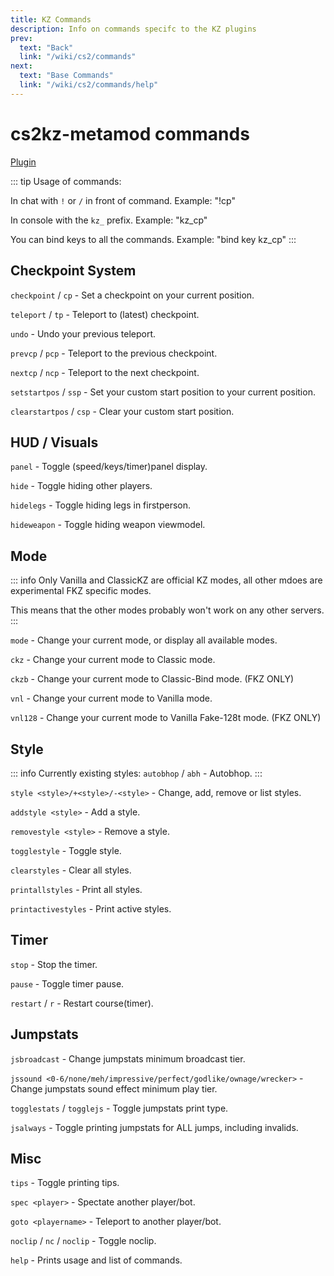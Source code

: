 ```yaml
---
title: KZ Commands
description: Info on commands specifc to the KZ plugins
prev:
  text: "Back"
  link: "/wiki/cs2/commands"
next:
  text: "Base Commands"
  link: "/wiki/cs2/commands/help"
---
```


# cs2kz-metamod commands

[Plugin](https://github.com/KZGlobalTeam/cs2kz-metamod/)

::: tip
Usage of commands:

In chat with `!` or `/` in front of command. Example: "!cp"

In console with the `kz_` prefix. Example: "kz_cp"

You can bind keys to all the commands. Example: "bind key kz_cp"
:::

## Checkpoint System

`checkpoint` / `cp` - Set a checkpoint on your current position.

`teleport` / `tp` - Teleport to (latest) checkpoint.

`undo` - Undo your previous teleport.

`prevcp` / `pcp` - Teleport to the previous checkpoint.

`nextcp` / `ncp` - Teleport to the next checkpoint.

`setstartpos` / `ssp` - Set your custom start position to your current position.

`clearstartpos` / `csp` - Clear your custom start position.

## HUD / Visuals

`panel` - Toggle (speed/keys/timer)panel display.

`hide` - Toggle hiding other players.

`hidelegs` - Toggle hiding legs in firstperson.

`hideweapon` - Toggle hiding weapon viewmodel.

## Mode

::: info
Only Vanilla and ClassicKZ are official KZ modes, all other mdoes are experimental FKZ specific modes.

This means that the other modes probably won't work on any other servers.
:::

`mode` - Change your current mode, or display all available modes.

`ckz` - Change your current mode to Classic mode.

`ckzb` - Change your current mode to Classic-Bind mode. (FKZ ONLY)

`vnl` - Change your current mode to Vanilla mode.

`vnl128` - Change your current mode to Vanilla Fake-128t mode. (FKZ ONLY)

## Style

::: info
Currently existing styles:
`autobhop` / `abh` - Autobhop.
:::

`style <style>/+<style>/-<style>` - Change, add, remove or list styles.

`addstyle <style>` - Add a style.

`removestyle <style>` - Remove a style.

`togglestyle` - Toggle style.

`clearstyles` - Clear all styles.

`printallstyles` - Print all styles.

`printactivestyles` - Print active styles.

## Timer

`stop` - Stop the timer.

`pause` - Toggle timer pause.

`restart` / `r` - Restart course(timer).

## Jumpstats

`jsbroadcast` - Change jumpstats minimum broadcast tier.

`jssound <0-6/none/meh/impressive/perfect/godlike/ownage/wrecker>` - Change jumpstats sound effect minimum play tier.

`togglestats` / `togglejs` - Toggle jumpstats print type.

`jsalways` - Toggle printing jumpstats for ALL jumps, including invalids.

## Misc

`tips` - Toggle printing tips.

`spec <player>` - Spectate another player/bot.

`goto <playername>` - Teleport to another player/bot.

`noclip` / `nc` / `noclip` - Toggle noclip.

`help` - Prints usage and list of commands.
